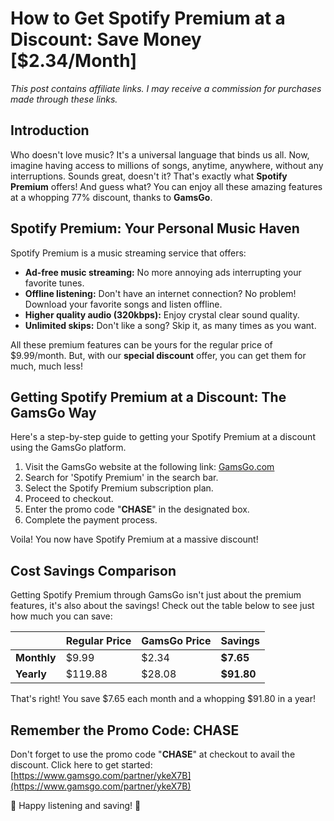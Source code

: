 # How to Get Spotify Premium at a Discount: Save Money [$2.34/Month]

*This post contains affiliate links. I may receive a commission for purchases made through these links.*

## Introduction

Who doesn't love music? It's a universal language that binds us all. Now, imagine having access to millions of songs, anytime, anywhere, without any interruptions. Sounds great, doesn't it? That's exactly what **Spotify Premium** offers! And guess what? You can enjoy all these amazing features at a whopping 77% discount, thanks to **GamsGo**.

## Spotify Premium: Your Personal Music Haven

Spotify Premium is a music streaming service that offers:

- **Ad-free music streaming:** No more annoying ads interrupting your favorite tunes.
- **Offline listening:** Don't have an internet connection? No problem! Download your favorite songs and listen offline.
- **Higher quality audio (320kbps):** Enjoy crystal clear sound quality.
- **Unlimited skips:** Don't like a song? Skip it, as many times as you want.

All these premium features can be yours for the regular price of $9.99/month. But, with our **special discount** offer, you can get them for much, much less!

## Getting Spotify Premium at a Discount: The GamsGo Way

Here's a step-by-step guide to getting your Spotify Premium at a discount using the GamsGo platform.

1. Visit the GamsGo website at the following link: [GamsGo.com](https://www.gamsgo.com/partner/ykeX7B)
2. Search for 'Spotify Premium' in the search bar.
3. Select the Spotify Premium subscription plan.
4. Proceed to checkout.
5. Enter the promo code "**CHASE**" in the designated box.
6. Complete the payment process.

Voila! You now have Spotify Premium at a massive discount!

## Cost Savings Comparison

Getting Spotify Premium through GamsGo isn't just about the premium features, it's also about the savings! Check out the table below to see just how much you can save:

| | Regular Price | GamsGo Price | Savings |
|---|---|---|---|
| **Monthly** | $9.99 | $2.34 | **$7.65** |
| **Yearly** | $119.88 | $28.08 | **$91.80** |

That's right! You save $7.65 each month and a whopping $91.80 in a year!

## Remember the Promo Code: CHASE

Don't forget to use the promo code "**CHASE**" at checkout to avail the discount. Click here to get started: [https://www.gamsgo.com/partner/ykeX7B](https://www.gamsgo.com/partner/ykeX7B)

🎵 Happy listening and saving! 🎵
